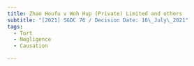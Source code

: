 ```yaml
---
title: Zhao Houfu v Woh Hup (Private) Limited and others
subtitle: "[2021] SGDC 76 / Decision Date: 16\_July\_2021"
tags:
  - Tort
  - Negligence
  - Causation

---
```

